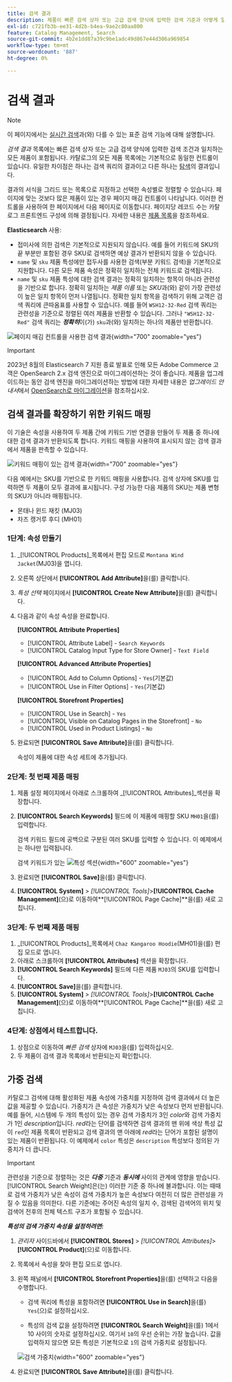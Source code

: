 ```yaml
---
title: 검색 결과
description: 제품이 빠른 검색 상자 또는 고급 검색 양식에 입력한 검색 기준과 어떻게 일치하는지 구성하는 방법에 대해 알아봅니다.
exl-id: c721fb3b-ee31-4d2b-b4ea-9ae2c80aa800
feature: Catalog Management, Search
source-git-commit: 4b2e1dd87a39c9be1adc49d867e44d306a969854
workflow-type: tm+mt
source-wordcount: '887'
ht-degree: 0%

---
```


# 검색 결과

>[!NOTE]
>
>이 페이지에서는 [실시간 검색](https://experienceleague.adobe.com/docs/commerce-merchant-services/live-search/overview.html)과(와) 다를 수 있는 표준 검색 기능에 대해 설명합니다.

_검색 결과_ 목록에는 빠른 검색 상자 또는 고급 검색 양식에 입력한 검색 조건과 일치하는 모든 제품이 포함됩니다. 카탈로그의 모든 제품 목록에는 기본적으로 동일한 컨트롤이 있습니다. 유일한 차이점은 하나는 검색 쿼리의 결과이고 다른 하나는 [탐색](navigation.md)의 결과입니다.

결과의 서식을 그리드 또는 목록으로 지정하고 선택한 속성별로 정렬할 수 있습니다. 페이지에 맞는 것보다 많은 제품이 있는 경우 페이지 매김 컨트롤이 나타납니다. 이러한 컨트롤을 사용하여 한 페이지에서 다음 페이지로 이동합니다. 페이지당 레코드 수는 카탈로그 프론트엔드 구성에 의해 결정됩니다. 자세한 내용은 [제품 목록](navigation-product-listings.md)을 참조하세요.

**Elasticsearch** 사용:

- 접미사에 의한 검색은 기본적으로 지원되지 않습니다. 예를 들어 키워드에 SKU의 끝 부분만 포함된 경우 SKU로 검색하면 예상 결과가 반환되지 않을 수 있습니다.
- `name` 및 `sku` 제품 특성에만 접두사를 사용한 검색(부분 키워드 검색)을 기본적으로 지원합니다. 다른 모든 제품 속성은 정확히 일치하는 전체 키워드로 검색됩니다.
- `name` 및 `sku` 제품 특성에 대한 검색 결과는 정확히 일치하는 항목이 아니라 관련성을 기반으로 합니다. 정확히 일치하는 _제품 이름_ 또는 _SKU_&#x200B;과(와) 같이 가장 관련성이 높은 일치 항목이 먼저 나열됩니다. 정확한 일치 항목을 검색하기 위해 고객은 검색 쿼리에 큰따옴표를 사용할 수 있습니다. 예를 들어 `WSH12-32-Red` 검색 쿼리는 관련성을 기준으로 정렬된 여러 제품을 반환할 수 있습니다. 그러나 `"WSH12-32-Red"` 검색 쿼리는 **_정확히_**&#x200B;이(가) `sku`과(와) 일치하는 하나의 제품만 반환합니다.

![페이지 매김 컨트롤을 사용한 검색 결과](./assets/storefront-search-results-shorts.png){width="700" zoomable="yes"}

>[!IMPORTANT]
>
>2023년 8월의 Elasticsearch 7 지원 종료 발표로 인해 모든 Adobe Commerce 고객은 OpenSearch 2.x 검색 엔진으로 마이그레이션하는 것이 좋습니다. 제품을 업그레이드하는 동안 검색 엔진을 마이그레이션하는 방법에 대한 자세한 내용은 _업그레이드 안내서_&#x200B;에서 [OpenSearch로 마이그레이션](https://experienceleague.adobe.com/docs/commerce-operations/upgrade-guide/prepare/opensearch-migration.html)을 참조하십시오.

## 검색 결과를 확장하기 위한 키워드 매핑

이 기술은 속성을 사용하여 두 제품 간에 키워드 기반 연결을 만들어 두 제품 중 하나에 대한 검색 결과가 반환되도록 합니다. 키워드 매핑을 사용하여 표시되지 않는 검색 결과에서 제품을 판촉할 수 있습니다.

![키워드 매핑이 있는 검색 결과](./assets/storefront-search-results-extended.png){width="700" zoomable="yes"}

다음 예에서는 SKU를 기반으로 한 키워드 매핑을 사용합니다. 검색 상자에 SKU를 입력하면 두 제품이 모두 결과에 표시됩니다. 구성 가능한 다음 제품의 SKU는 제품 변형의 SKU가 아니라 매핑됩니다.

- 몬태나 윈드 재킷 (MJ03)
- 차즈 캥거루 후디 (MH01)

### 1단계: 속성 만들기

1. _[!UICONTROL Products]_목록에서 편집 모드로 `Montana Wind Jacket`(MJ03)을 엽니다.
1. 오른쪽 상단에서 **[!UICONTROL Add Attribute]**&#x200B;을(를) 클릭합니다.
1. _특성 선택_ 페이지에서 **[!UICONTROL Create New Attribute]**&#x200B;을(를) 클릭합니다.
1. 다음과 같이 속성 속성을 완료합니다.

   **[!UICONTROL Attribute Properties]**

   - [!UICONTROL Attribute Label] - `Search Keywords`
   - [!UICONTROL Catalog Input Type for Store Owner] - `Text Field`

   **[!UICONTROL Advanced Attribute Properties]**

   - [!UICONTROL Add to Column Options] - `Yes`(기본값)
   - [!UICONTROL Use in Filter Options] - `Yes`(기본값)

   **[!UICONTROL Storefront Properties]**

   - [!UICONTROL Use in Search] - `Yes`
   - [!UICONTROL Visible on Catalog Pages in the Storefront] - `No`
   - [!UICONTROL Used in Product Listings] - `No`

1. 완료되면 **[!UICONTROL Save Attribute]**&#x200B;을(를) 클릭합니다.

   속성이 제품에 대한 속성 세트에 추가됩니다.

### 2단계: 첫 번째 제품 매핑

1. 제품 설정 페이지에서 아래로 스크롤하여 _[!UICONTROL Attributes]_섹션을 확장합니다.
1. **[!UICONTROL Search Keywords]** 필드에 이 제품에 매핑할 SKU `MH01`을(를) 입력합니다.

   검색 키워드 필드에 공백으로 구분된 여러 SKU를 입력할 수 있습니다. 이 예제에서는 하나만 입력됩니다.

   검색 키워드가 있는 ![특성 섹션](./assets/search-keywords-attribute.png){width="600" zoomable="yes"}

1. 완료되면 **[!UICONTROL Save]**&#x200B;을(를) 클릭합니다.
1. **[!UICONTROL System]** > _[!UICONTROL Tools]_>**[!UICONTROL Cache Management]**(으)로 이동하여&#x200B;**[!UICONTROL Page Cache]**을(를) 새로 고칩니다.

### 3단계: 두 번째 제품 매핑

1. _[!UICONTROL Products]_목록에서 `Chaz Kangaroo Hoodie`(MH01)을(를) 편집 모드로 엽니다.
1. 아래로 스크롤하여 **[!UICONTROL Attributes]** 섹션을 확장합니다.
1. **[!UICONTROL Search Keywords]** 필드에 다른 제품 `MJ03`의 SKU를 입력합니다.
1. **[!UICONTROL Save]**&#x200B;을(를) 클릭합니다.
1. **[!UICONTROL System]** > _[!UICONTROL Tools]_>**[!UICONTROL Cache Management]**(으)로 이동하여&#x200B;**[!UICONTROL Page Cache]**을(를) 새로 고칩니다.

### 4단계: 상점에서 테스트합니다.

1. 상점으로 이동하여 _빠른 검색_ 상자에 `MJ03`을(를) 입력하십시오.
1. 두 제품이 검색 결과 목록에서 반환되는지 확인합니다.

## 가중 검색

카탈로그 검색에 대해 활성화된 제품 속성에 가중치를 지정하여 검색 결과에서 더 높은 값을 제공할 수 있습니다. 가중치가 큰 속성은 가중치가 낮은 속성보다 먼저 반환됩니다. 예를 들어, 시스템에 두 개의 특성이 있는 경우 검색 가중치가 3인 _color_&#x200B;와 검색 가중치가 1인 _description_&#x200B;입니다. _red_&#x200B;라는 단어를 검색하면 검색 결과의 맨 위에 색상 특성 값이 `red`인 제품 목록이 반환되고 검색 결과의 맨 아래에 _red_&#x200B;라는 단어가 포함된 설명이 있는 제품이 반환됩니다. 이 예제에서 `color` 특성은 `description` 특성보다 정의된 가중치가 더 큽니다.

>[!IMPORTANT]
>
>관련성을 기준으로 정렬하는 것은 **_다중_** 기준과 **_동시에_** 사이의 관계에 영향을 받습니다. [!UICONTROL Search Weight]은(는) 이러한 기준 중 하나에 불과합니다. 이는 때때로 검색 가중치가 낮은 속성이 검색 가중치가 높은 속성보다 여전히 더 많은 관련성을 가질 수 있음을 의미한다. 다른 기준에는 주어진 속성의 일치 수, 검색된 검색어의 위치 및 검색어 전후의 전체 텍스트 구조가 포함될 수 있습니다.

**_특성의 검색 가중치 속성을 설정하려면:_**

1. _관리자_ 사이드바에서 **[!UICONTROL Stores]** > _[!UICONTROL Attributes]_>**[!UICONTROL Product]**(으)로 이동합니다.

1. 목록에서 속성을 찾아 편집 모드로 엽니다.

1. 왼쪽 패널에서 **[!UICONTROL Storefront Properties]**&#x200B;을(를) 선택하고 다음을 수행합니다.

   - 검색 쿼리에 특성을 포함하려면 **[!UICONTROL Use in Search]**&#x200B;을(를) `Yes`(으)로 설정하십시오.

   - 특성의 검색 값을 설정하려면 **[!UICONTROL Search Weight]**&#x200B;을(를) 1에서 10 사이의 숫자로 설정하십시오. 여기서 `10`의 우선 순위는 가장 높습니다. 값을 입력하지 않으면 모든 특성은 기본적으로 `1`의 검색 가중치로 설정됩니다.

   ![검색 가중치](./assets/search-weight.png){width="600" zoomable="yes"}

1. 완료되면 **[!UICONTROL Save Attribute]**&#x200B;을(를) 클릭합니다.

